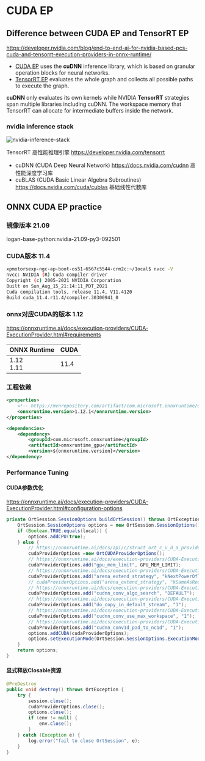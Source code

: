 # CUDA EP

## Difference between CUDA EP and TensorRT EP

<https://developer.nvidia.com/blog/end-to-end-ai-for-nvidia-based-pcs-cuda-and-tensorrt-execution-providers-in-onnx-runtime/>

- [CUDA EP](https://onnxruntime.ai/docs/execution-providers/CUDA-ExecutionProvider.html) uses the **cuDNN** inference library, which is based on granular operation blocks for neural networks.
- [TensorRT EP](https://onnxruntime.ai/docs/execution-providers/TensorRT-ExecutionProvider.html) evaluates the whole graph and collects all possible paths to execute the graph.

**cuDNN** only evaluates its own kernels while NVIDIA **TensorRT** strategies span multiple libraries including cuDNN. The workspace memory that TensorRT can allocate for intermediate buffers inside the network.

### nvidia inference stack

![nvidia-inference-stack](https://developer-blogs.nvidia.com/wp-content/uploads/2023/01/nvidia-inference-stack.png)

TensorRT 高性能推理引擎 https://developer.nvidia.com/tensorrt

- cuDNN (CUDA Deep Neural Network) https://docs.nvidia.com/cudnn 高性能深度学习库
- cuBLAS (CUDA Basic Linear Algebra Subroutines) https://docs.nvidia.com/cuda/cublas 基础线性代数库

## ONNX CUDA EP practice

### 镜像版本 21.09

logan-base-python:nvidia-21.09-py3-092501

### CUDA版本 11.4

```Bash
xpmotorsexp-ngc-ap-boot-os51-6567c5544-crm2c:~/1ocal$ nvcc -V
nvcc: NVIDIA (R) Cuda compiler driver
Copyright (c) 2005-2021 NVIDIA Corporation
Built on Sun_Aug_15_21:14:11_PDT_2021
Cuda compilation tools, release 11.4, V11.4120
Build cuda_11.4.r11.4/compiler.30300941_0
```

### onnx对应CUDA的版本 1.12

<https://onnxruntime.ai/docs/execution-providers/CUDA-ExecutionProvider.html#requirements>

| ONNX Runtime  | CUDA |
| :------------ | :--- |
| 1.12<br/>1.11 | 11.4 |

### 工程依赖

```XML
<properties>
    <!-- https://mvnrepository.com/artifact/com.microsoft.onnxruntime/onnxruntime_gpu -->
    <onnxruntime.version>1.12.1</onnxruntime.version>
</properties>

<dependencies>
    <dependency>
        <groupId>com.microsoft.onnxruntime</groupId>
        <artifactId>onnxruntime_gpu</artifactId>
        <version>${onnxruntime.version}</version>
</dependency>
```

### Performance Tuning

#### CUDA参数优化

<https://onnxruntime.ai/docs/execution-providers/CUDA-ExecutionProvider.html#configuration-options>

```java
private OrtSession.SessionOptions buildOrtSession() throws OrtException {
    OrtSession.SessionOptions options = new OrtSession.SessionOptions();
    if (Boolean.TRUE.equals(local)) {
        options.addCPU(true);
    } else {
        // https://onnxruntime.ai/docs/api/c/struct_ort_c_u_d_a_provider_options.html
        cudaProviderOptions =new OrtCUDAProviderOptions();
        // https://onnxruntime.ai/docs/execution-providers/CUDA-ExecutionProvider.html#gpu_mem_limit
        cudaProviderOptions.add("gpu_mem_limit", GPU_MEM_LIMIT);
        // https://onnxruntime.ai/docs/execution-providers/CUDA-ExecutionProvider.html#arena_extend_strategy
        cudaProviderOptions.add("arena_extend_strategy", "kNextPowerOfTwo");
        // cudaProviderOptions.add("arena_extend_strategy", "kSameAsRequested");
        // https://onnxruntime.ai/docs/execution-providers/CUDA-ExecutionProvider.html#do_copy_in_default_stream
        cudaProviderOptions.add("cudnn_conv_algo_search", "DEFAULT");
        // https://onnxruntime.ai/docs/execution-providers/CUDA-ExecutionProvider.html#do_copy_in_default_stream
        cudaProviderOptions.add("do_copy_in_default_stream", "1");
        // https://onnxruntime.ai/docs/execution-providers/CUDA-ExecutionProvider.html#cudnn_conv_use_max_workspace
        cudaProviderOptions.add("cudnn_conv_use_max_workspace", "1");
        // https://onnxruntime.ai/docs/execution-providers/CUDA-ExecutionProvider.html#cudnn_conv1d_pad_to_nc1d
        cudaProviderOptions.add("cudnn_conv1d_pad_to_nc1d", "1");
        options.addCUDA(cudaProviderOptions);
        options.setExecutionMode(OrtSession.SessionOptions.ExecutionMode.PARALLEL);
    }
    return options;
}
```

#### 显式释放Closable资源

```java
@PreDestroy
public void destroy() throws OrtException {
    try {
        session.close();
        cudaProviderOptions.close();
        options.close();
        if (env != null) {
            env.close();
        }
    } catch (Exception e) {
        log.error("fail to close OrtSession", e);
    }
}
```
